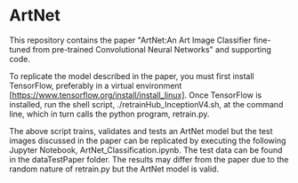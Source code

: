 # ArtNet
This repository contains the paper "ArtNet:An Art Image Classifier fine-tuned from pre-trained Convolutional Neural Networks" and supporting code.

To replicate the model described in the paper, you must first install TensorFlow, preferably in a virtual environment [https://www.tensorflow.org/install/install_linux]. Once TensorFlow is installed, run the shell script, ./retrainHub_InceptionV4.sh, at the command line, which in turn calls the python program, retrain.py. 

The above script trains, validates and tests an ArtNet model but the test images discussed in the paper can be replicated by executing the following Jupyter Notebook, ArtNet_Classification.ipynb. The test data can be found in the dataTestPaper folder. The results may differ from the paper due to the random nature of retrain.py but the ArtNet model is valid.





